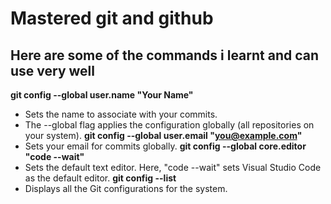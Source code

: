 # Mastered git and github
## Here are some of the commands i learnt and can use very well

**git config --global user.name "Your Name"**
* Sets the name to associate with your commits.
* The --global flag applies the configuration globally (all repositories on your system).
**git config --global user.email "you@example.com"**
* Sets your email for commits globally.
**git config --global core.editor "code --wait"**
* Sets the default text editor. Here, "code --wait" sets Visual Studio Code as the default editor.
**git config --list**
* Displays all the Git configurations for the system.
